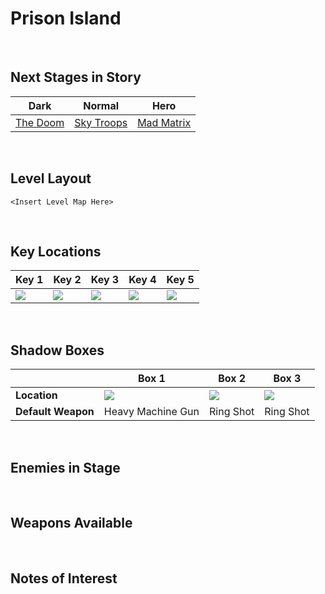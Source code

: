 # Prison Island

<br />

## Next Stages in Story
|Dark|Normal|Hero|
|--|--|--|
|[The Doom](../TheDoom)|[Sky Troops](../SkyTroops)|[Mad Matrix](../MadMatrix)|

<br />

## Level Layout
```
<Insert Level Map Here>
```

<br />

## Key Locations
|Key 1|Key 2|Key 3|Key 4|Key 5|
|--|--|--|--|--|
|[ ![](../../img/PrisonIsland/PrisonIsland-Key1.png) ](../../img/PrisonIsland/PrisonIsland-Key1.png)|[ ![](../../img/PrisonIsland/PrisonIsland-Key2.png) ](../../img/PrisonIsland/PrisonIsland-Key2.png)|[ ![](../../img/PrisonIsland/PrisonIsland-Key3.png) ](../../img/PrisonIsland/PrisonIsland-Key3.png)|[ ![](../../img/PrisonIsland/PrisonIsland-Key4.png) ](../../img/PrisonIsland/PrisonIsland-Key4.png)|[ ![](../../img/PrisonIsland/PrisonIsland-Key5.png) ](../../img/PrisonIsland/PrisonIsland-Key5.png)|

<br />

## Shadow Boxes
| |Box 1|Box 2|Box 3|
|-|-|-|-|
|__Location__|[ ![](../../img/PrisonIsland/PrisonIslandShadowBox1.png) ](../../img/PrisonIsland/PrisonIslandShadowBox1.png)|[ ![](../../img/PrisonIsland/PrisonIslandShadowBox2.png) ](../../img/PrisonIsland/PrisonIslandShadowBox2.png)|[ ![](../../img/PrisonIsland/PrisonIslandShadowBox3.png) ](../../img/PrisonIsland/PrisonIslandShadowBox3.png)|
|__Default Weapon__|Heavy Machine Gun|Ring Shot|Ring Shot|

<br />

## Enemies in Stage

<br />

## Weapons Available

<br />

## Notes of Interest

<br />